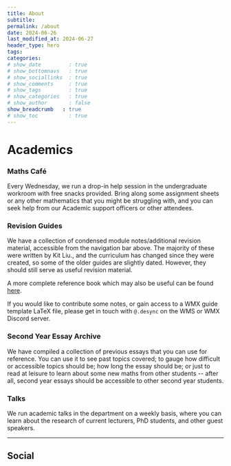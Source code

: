 ```yaml
---
title: About
subtitle: 
permalink: /about
date: 2024-06-26
last_modified_at: 2024-06-27
header_type: hero
tags:
categories:
# show_date         : true
# show_bottomnavs   : true
# show_sociallinks  : true
# show_comments     : true
# show_tags         : true
# show_categories   : true
# show_author       : false
show_breadcrumb   : true
# show_toc          : true
---
```


# Academics

### Maths Café

Every Wednesday, we run a drop-in help session in the undergraduate workroom with free snacks provided. Bring along some assignment sheets or any other mathematics that you might be struggling with, and you can seek help from our Academic support officers or other attendees.

### Revision Guides

We have a collection of condensed module notes/additional revision material, accessible from the navigation bar above. The majority of these were written by Kit Liu., and the curriculum has changed since they were created, so some of the older guides are slightly dated. However, they should still serve as useful revision material.

A more complete reference book which may also be useful can be found <a href="DesyncTheThird.github.io/reference">here</a>.

If you would like to contribute some notes, or gain access to a WMX guide template LaTeX file, please get in touch with `@.desync` on the WMS or WMX Discord server.

### Second Year Essay Archive

We have compiled a collection of previous essays that you can use for reference. You can use it to see past topics covered; to gauge how difficult or accessible topics should be; how long the essay should be; or just to read at leisure to learn about some new maths from other students -- after all, second year essays should be accessible to other second year students.

### Talks

We run academic talks in the department on a weekly basis, where you can learn about the research of current lecturers, PhD students, and other guest speakers.

---

## Social



